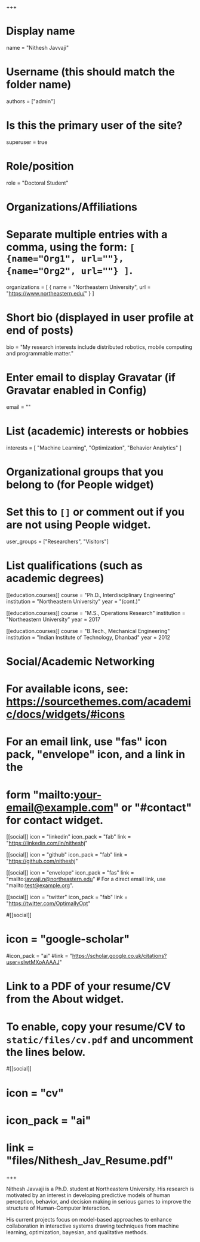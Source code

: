 +++
# Display name
name = "Nithesh Javvaji"

# Username (this should match the folder name)
authors = ["admin"]

# Is this the primary user of the site?
superuser = true

# Role/position
role = "Doctoral Student"

# Organizations/Affiliations
#   Separate multiple entries with a comma, using the form: `[ {name="Org1", url=""}, {name="Org2", url=""} ]`.
organizations = [ { name = "Northeastern University", url = "https://www.northeastern.edu/" } ]

# Short bio (displayed in user profile at end of posts)
bio = "My research interests include distributed robotics, mobile computing and programmable matter."

# Enter email to display Gravatar (if Gravatar enabled in Config)
email = ""

# List (academic) interests or hobbies
interests = [
  "Machine Learning",
  "Optimization",
  "Behavior Analytics"
]

# Organizational groups that you belong to (for People widget)
#   Set this to `[]` or comment out if you are not using People widget.
user_groups = ["Researchers", "Visitors"]

# List qualifications (such as academic degrees)
[[education.courses]]
  course = "Ph.D., Interdisciplinary Engineering"
  institution = "Northeastern University"
  year = "(cont.)"

[[education.courses]]
  course = "M.S., Operations Research"
  institution = "Northeastern University"
  year = 2017

[[education.courses]]
  course = "B.Tech., Mechanical Engineering"
  institution = "Indian Institute of Technology, Dhanbad"
  year = 2012

# Social/Academic Networking
# For available icons, see: https://sourcethemes.com/academic/docs/widgets/#icons
#   For an email link, use "fas" icon pack, "envelope" icon, and a link in the
#   form "mailto:your-email@example.com" or "#contact" for contact widget.

[[social]]
  icon = "linkedin"
  icon_pack = "fab"
  link = "https://linkedin.com/in/nitheshj"

[[social]]
  icon = "github"
  icon_pack = "fab"
  link = "https://github.com/nitheshj"

[[social]]
  icon = "envelope"
  icon_pack = "fas"
  link = "mailto:javvaji.n@northeastern.edu"  # For a direct email link, use "mailto:test@example.org".

[[social]]
  icon = "twitter"
  icon_pack = "fab"
  link = "https://twitter.com/OptimallyOpt"

#[[social]]
 # icon = "google-scholar"
  #icon_pack = "ai"
  #link = "https://scholar.google.co.uk/citations?user=sIwtMXoAAAAJ"


# Link to a PDF of your resume/CV from the About widget.
# To enable, copy your resume/CV to `static/files/cv.pdf` and uncomment the lines below.
#[[social]]
#  icon = "cv"
#  icon_pack = "ai"
#  link = "files/Nithesh_Jav_Resume.pdf"

+++

Nithesh Javvaji is a Ph.D. student at Northeastern University. His research is motivated by an interest in developing predictive models of human perception, behavior, and decision making in serious games to improve the structure of Human-Computer Interaction. 

His current projects focus on model-based approaches to enhance collaboration in interactive systems drawing techniques from machine learning, optimization, bayesian, and qualitative methods.

